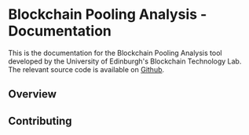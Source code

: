 # Blockchain Pooling Analysis - Documentation

This is the documentation for the Blockchain Pooling Analysis tool developed by the University of Edinburgh's Blockchain 
Technology Lab. 
The relevant source code is available on 
[Github](https://github.com/Blockchain-Technology-Lab/pooling-analysis).

## Overview



## Contributing
